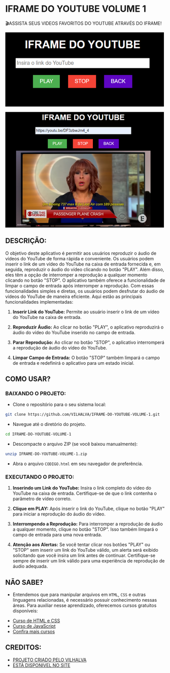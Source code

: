 # IFRAME DO YOUTUBE VOLUME 1
🎬ASSISTA SEUS VIDEOS FAVORITOS DO YOUTUBE ATRAVÉS DO IFRAME!

<img src="./IMAGENS/FOTO_1.png" align="center" width="500"> <br><br>
<img src="./IMAGENS/FOTO_2.png" align="center" width="500"> <br>

## DESCRIÇÃO:
O objetivo deste aplicativo é permitir aos usuários reproduzir o áudio de vídeos do YouTube de forma rápida e conveniente. Os usuários podem inserir o link de um vídeo do YouTube na caixa de entrada fornecida e, em seguida, reproduzir o áudio do vídeo clicando no botão "PLAY". Além disso, eles têm a opção de interromper a reprodução a qualquer momento clicando no botão "STOP". O aplicativo também oferece a funcionalidade de limpar o campo de entrada após interromper a reprodução. Com essas funcionalidades simples e diretas, os usuários podem desfrutar do áudio de vídeos do YouTube de maneira eficiente. Aqui estão as principais funcionalidades implementadas:

1. **Inserir Link do YouTube:** Permite ao usuário inserir o link de um vídeo do YouTube na caixa de entrada.
  
2. **Reproduzir Áudio:** Ao clicar no botão "PLAY", o aplicativo reproduzirá o áudio do vídeo do YouTube inserido no campo de entrada.
  
3. **Parar Reprodução:** Ao clicar no botão "STOP", o aplicativo interromperá a reprodução de áudio do vídeo do YouTube.
  
4. **Limpar Campo de Entrada:** O botão "STOP" também limpará o campo de entrada e redefinirá o aplicativo para um estado inicial.

## COMO USAR?
### BAIXANDO O PROJETO:
* Clone o repositório para o seu sistema local:

```bash
git clone https://github.com/VILHALVA/IFRAME-DO-YOUTUBE-VOLUME-1.git
```

* Navegue até o diretório do projeto.

```bash
cd IFRAME-DO-YOUTUBE-VOLUME-1
```

* Descompacte o arquivo ZIP (se você baixou manualmente):

```bash
unzip IFRAME-DO-YOUTUBE-VOLUME-1.zip
```
* Abra o arquivo `CODIGO.html` em seu navegador de preferência.

### EXECUTANDO O PROJETO:
1. **Inserindo um Link do YouTube:** Insira o link completo do vídeo do YouTube na caixa de entrada. Certifique-se de que o link contenha o parâmetro de vídeo correto.

2. **Clique em PLAY:** Após inserir o link do YouTube, clique no botão "PLAY" para iniciar a reprodução do áudio do vídeo.

3. **Interrompendo a Reprodução:** Para interromper a reprodução de áudio a qualquer momento, clique no botão "STOP". Isso também limpará o campo de entrada para uma nova entrada.

4. **Atenção aos Alertas:** Se você tentar clicar nos botões "PLAY" ou "STOP" sem inserir um link do YouTube válido, um alerta será exibido solicitando que você insira um link antes de continuar. Certifique-se sempre de inserir um link válido para uma experiência de reprodução de áudio adequada.

## NÃO SABE?
- Entendemos que para manipular arquivos em `HTML`, `CSS` e outras linguagens relacionadas, é necessário possuir conhecimento nessas áreas. Para auxiliar nesse aprendizado, oferecemos cursos gratuitos disponíveis:
* [Curso de HTML e CSS](https://github.com/VILHALVA/CURSO-DE-HTML-E-CSS)
* [Curso de JavaScript](https://github.com/VILHALVA/CURSO-DE-JAVASCRIPT)
* [Confira mais cursos](https://github.com/VILHALVA?tab=repositories&q=+topic:CURSO)

## CREDITOS:
- [PROJETO CRIADO PELO VILHALVA](https://github.com/VILHALVA)
- [ESTÁ DISPONIVEL NO SITE](https://vilhalva.github.io/STYLER/STYLER.html)
